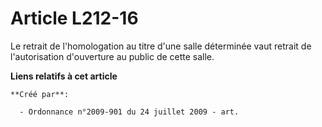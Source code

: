 # Article L212-16

Le retrait de l'homologation au titre d'une salle déterminée vaut retrait de l'autorisation d'ouverture au public de cette
salle.

**Liens relatifs à cet article**

	**Créé par**:

	  - Ordonnance n°2009-901 du 24 juillet 2009 - art.
